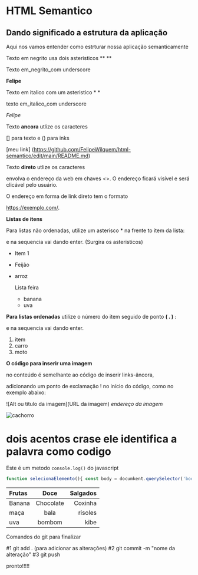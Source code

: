 # HTML Semantico
## Dando significado a estrutura da aplicação

Aqui nos vamos entender como estrturar nossa aplicação semanticamente

Texto em negrito usa dois asteristicos **   **

Texto em_negrito_com underscore 

**Felipe**


Texto em italico com um asteristico  *  *

texto em_italico_com underscore

*Felipe*

Texto **ancora** utlize os caracteres 

[] para texto   e  () para inks


[meu link] (https://github.com/FelipeWilquem/html-semantico/edit/main/README.md)


Texto **direto** utlize os caracteres 

envolva o endereço da web em chaves <>. O endereço ficará visível e será clicável pelo usuário. 

O endereço em forma de link direto tem o formato

<https://exemplo.com/>.

**Listas de itens**

Para listas não ordenadas, utilize um asterisco * na frente to item da lista:

e na sequencia vai dando enter. (Surgira os asteristicos)

* Item 1
* Feijão
* arroz

  Lista feira
  - banana
  - uva
    


**Para listas ordenadas** 
utilize o número do item seguido de ponto **( . )** :

e na sequencia vai dando enter.

1. item 
2. carro
3. moto
   


**O código para inserir uma imagem**

no conteúdo é semelhante ao código de inserir links-âncora,

adicionando um ponto de exclamação ! no início do código, como no exemplo abaixo:

![Alt ou título da imagem](URL da imagem) *endereço da imagem*


![cachorro](https://conteudo.imguol.com.br/c/entretenimento/eb/2022/03/23/cachorro-da-raca-lulu-da-pomeramia-1648065976007_v2_900x506.jpg)


# dois acentos crase ele identifica a palavra como codigo

Este é um metodo `console.log()` do javascript



```javascript
function selecionaElemento(){ const body = documkent.querySelector('body');}
```

Frutas |  Doce  |  Salgados
:------|  :-----: |   --------:
Banana | Chocolate | Coxinha
maça   | bala      | risoles
uva    | bombom    | kibe

Comandos do git para finalizar

#1 git add . (para adicionar as alterações)
#2 git commit -m "nome da alteração"
#3 git push

pronto!!!!!











